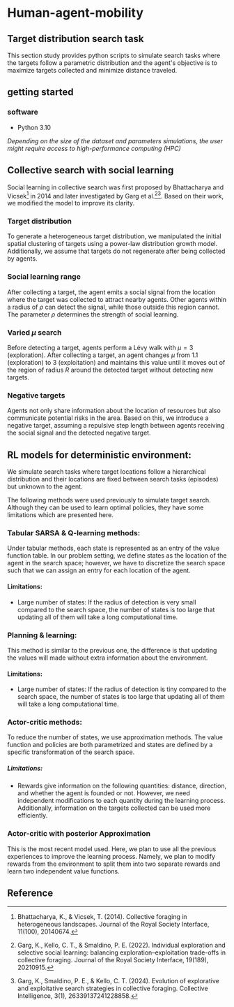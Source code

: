 # Human-agent-mobility 



## Target distribution search task

This section study provides python scripts to simulate search tasks where the targets follow a parametric distribution and the agent's objective is to maximize targets collected and minimize distance traveled. 

## getting started

### software 

+ Python 3.10

*Depending on the size of the dataset and parameters simulations, the user might require access to high-performance computing (HPC)*

## Collective search with social learning
Social learning in collective search was first proposed by Bhattacharya and Vicsek[^1] in 2014 and later investigated by Garg et al.[^2][^3]. Based on their work, we modified the model to improve its clarity.
### Target distribution
To generate a heterogeneous target distribution, we manipulated the initial spatial clustering of targets using a power-law distribution growth model. Additionally, we assume that targets do not regenerate after being collected by agents.
### Social learning range
After collecting a target, the agent emits a social signal from the location where the target was collected to attract nearby agents. Other agents within a radius of $\rho$ can detect the signal, while those outside this region cannot. The parameter $\rho$ determines the strength of social learning.
### Varied $\mu$ search
Before detecting a target, agents perform a Lévy walk with $\mu = 3$ (exploration). After collecting a target, an agent changes $\mu$ from 1.1 (exploration) to 3 (exploitation) and maintains this value until it moves out of the region of radius $R$ around the detected target without detecting new targets.
### Negative targets
Agents not only share information about the location of resources but also communicate potential risks in the area. Based on this, we introduce a negative target, assuming a repulsive step length between agents receiving the social signal and the detected negative target.

## RL models for deterministic environment:

We simulate search tasks where target locations follow a hierarchical distribution and their locations are fixed between search tasks (episodes) but unknown to the agent. 

The following methods were used previously to simulate target search. Although they can be used to learn optimal policies, they have some limitations which are presented here.

### Tabular SARSA & Q-learning methods:

Under tabular methods, each state is represented as an entry of the value function table. In our problem setting, we define states as the location of the agent in the search space; however, we have to discretize the search space such that we can assign an entry for each location of the agent. 

#### Limitations:

+ Large number of states: If the radius of detection is very small compared to the search space, the number of states is too large that updating all of them will take a long computational time.

  
### Planning & learning:

This method is similar to the previous one, the difference is that updating the values will made without extra information about the environment. 

#### Limitations:

+ Large number of states: If the radius of detection is tiny compared to the search space, the number of states is too large that updating all of them will take a long computational time.


### Actor-critic methods:

To reduce the number of states, we use approximation methods. The value function and policies are both parametrized and states are defined by a specific transformation of the search space. 
 
##### Limitations:

+ Rewards give information on the following quantities: distance, direction, and whether the agent is founded or not. However, we need independent modifications to each quantity during the learning process. Additionally, information on the targets collected can be used more efficiently.


 ### Actor-critic with posterior Approximation

 This is the most recent model used. Here, we plan to use all the previous experiences to improve the learning process. Namely, we plan to modify rewards from the environment to split them into two separate rewards and learn two independent value functions. 


## Reference
[^1]: Bhattacharya, K., & Vicsek, T. (2014). Collective foraging in heterogeneous landscapes. Journal of the Royal Society Interface, 11(100), 20140674.
[^2]: Garg, K., Kello, C. T., & Smaldino, P. E. (2022). Individual exploration and selective social learning: balancing exploration–exploitation trade-offs in collective foraging. Journal of the Royal Society Interface, 19(189), 20210915.
[^3]: Garg, K., Smaldino, P. E., & Kello, C. T. (2024). Evolution of explorative and exploitative search strategies in collective foraging. Collective Intelligence, 3(1), 26339137241228858.
